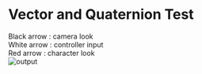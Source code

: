 ﻿# Vector and Quaternion Test
Black arrow : camera look  
White arrow : controller input  
Red arrow : character look  
![output](https://user-images.githubusercontent.com/60992540/235331500-b162d81b-b55f-4ffe-8ef7-acebafcbd912.gif)

